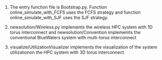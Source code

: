 1. The entry function file is Bootstrap.py.
   Function online_simulate_with_FCFS uses the FCFS strategy and function online_simulate_with_SJF
   uses the SJF strategy.

2. newsolution/Wireless.py implements the wireless HPC system with 1D torus interconnect and newsolution/Convention implememts the conventional BlueWaters system with multi-torus interconnect

3. visualize/UtilizationVisualizer implements the visualization of the system utilizationon  the  HPC  system  with  3D  torus  interconnect.